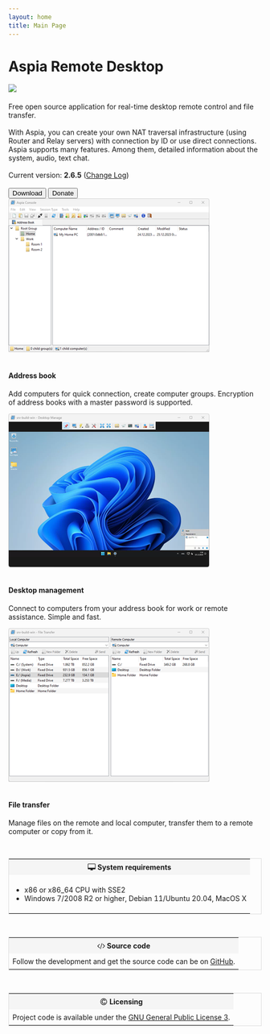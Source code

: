 ```yaml
---
layout: home
title: Main Page
---
```


<div class="bs-wrap bs-wrap-jumbotron jumbotron">
<h1>Aspia Remote Desktop</h1>
<a href="https://github.com/dchapyshev/aspia"><img loading="lazy" src="https://img.shields.io/github/stars/dchapyshev/aspia?style=social"></a>
<br/><br/>
Free open source application for real-time desktop remote control and file transfer.
<br/><br/>
With Aspia, you can create your own NAT traversal infrastructure (using Router and Relay servers) with connection by ID or use direct connections. Aspia supports many features. Among them, detailed information about the system, audio, text chat.
<br/><br/>
Current version: <b>2.6.5</b> (<a href="/changelog">Change Log</a>)
<br/><br/>
<button type="button" class="btn btn-primary" onclick="window.location.href='https://github.com/dchapyshev/aspia/releases';">Download</button>
<button type="button" class="btn btn-danger" onclick="window.location.href='/donate';">Donate</button>
</div>

<div class="bs-wrap bs-wrap-row row">
  <div class="bs-wrap bs-wrap-col col-md-4 cl-xs-6">
    <div class="bs-wrap bs-wrap-thumbnail thumbnail">
      <img style="padding-bottom:15px;" width="400" loading="lazy" src="/images/address-book.png"/>
      <div class="bs-wrap bs-wrap-caption caption">
        <h4>Address book</h4>
        <p>Add computers for quick connection, create computer groups. Encryption of address books with a master password is supported.</p>
      </div>
    </div>
  </div>

  <div class="bs-wrap bs-wrap-col col-md-4 cl-xs-6">
    <div class="bs-wrap bs-wrap-thumbnail thumbnail">
      <img style="padding-bottom:15px;" width="400" loading="lazy" src="/images/desktop.png"/>
      <div class="bs-wrap bs-wrap-caption caption">
        <h4>Desktop management</h4>
        <p>Connect to computers from your address book for work or remote assistance. Simple and fast.</p>
      </div>
    </div>
  </div>

  <div class="bs-wrap bs-wrap-col col-md-4 cl-xs-6">
    <div class="bs-wrap bs-wrap-thumbnail thumbnail">
      <img style="padding-bottom:15px;" width="400" loading="lazy" src="/images/file-transfer.png"/>
      <div class="bs-wrap bs-wrap-caption caption">
        <h4>File transfer</h4>
        <p>Manage files on the remote and local computer, transfer them to a remote computer or copy from it.</p>
      </div>
    </div>
  </div>
</div>

<br/>

<table width="100%" style="border: 1px solid #DDDDDD;">
<tr>
  <th style="background-color:#F5F5F5; padding:7px;">
    <svg xmlns="http://www.w3.org/2000/svg" xmlns:xlink="http://www.w3.org/1999/xlink" aria-hidden="true" focusable="false" width="1.1em" height="1.1em" preserveAspectRatio="xMidYMid meet" viewBox="0 0 1920 1792" data-inline="true" style="vertical-align: -0.143em; transform: rotate(360deg);">
      <path d="M1792 992V160q0-13-9.5-22.5T1760 128H160q-13 0-22.5 9.5T128 160v832q0 13 9.5 22.5t22.5 9.5h1600q13 0 22.5-9.5t9.5-22.5zm128-832v1088q0 66-47 113t-113 47h-544q0 37 16 77.5t32 71t16 43.5q0 26-19 45t-45 19H704q-26 0-45-19t-19-45q0-14 16-44t32-70t16-78H160q-66 0-113-47T0 1248V160Q0 94 47 47T160 0h1600q66 0 113 47t47 113z" fill="currentColor"></path>
    </svg>
    System requirements
  </th>
</tr>
<tr>
  <td style="padding:7px;">
    <ul>
      <li>x86 or x86_64 CPU with SSE2</li>
      <li>Windows 7/2008 R2 or higher, Debian 11/Ubuntu 20.04, MacOS X</li>
    </ul>
  </td>
</tr>
</table>

<br/>

<table width="100%" style="border: 1px solid #DDDDDD;">
<tr>
  <th style="background-color:#F5F5F5; padding:7px;">
    <svg xmlns="http://www.w3.org/2000/svg" xmlns:xlink="http://www.w3.org/1999/xlink" aria-hidden="true" focusable="false" width="1.1em" height="1.1em" preserveAspectRatio="xMidYMid meet" viewBox="0 -256 1856 1792" data-inline="true" style="vertical-align: -0.143em; transform: rotate(360deg);">
      <path d="M585 1143l-50 50q-10 10-23 10t-23-10L23 727q-10-10-10-23t10-23l466-466q10-10 23-10t23 10l50 50q10 10 10 23t-10 23L192 704l393 393q10 10 10 23t-10 23zM1176 76L803 1367q-4 13-15.5 19.5T764 1389l-62-17q-13-4-19.5-15.5T680 1332L1053 41q4-13 15.5-19.5T1092 19l62 17q13 4 19.5 15.5T1176 76zm657 651l-466 466q-10 10-23 10t-23-10l-50-50q-10-10-10-23t10-23l393-393l-393-393q-10-10-10-23t10-23l50-50q10-10 23-10t23 10l466 466q10 10 10 23t-10 23z" fill="currentColor"></path>
    </svg>
    Source code
  </th>
</tr>
<tr>
  <td style="padding:7px;">
    Follow the development and get the source code can be on <a href="https://github.com/dchapyshev/aspia">GitHub</a>.
  </td>
</tr>
</table>

<br/>

<table width="100%" style="border: 1px solid #DDDDDD;">
<tr>
  <th style="background-color:#F5F5F5; padding:7px;">
    <svg xmlns="http://www.w3.org/2000/svg" xmlns:xlink="http://www.w3.org/1999/xlink" aria-hidden="true" focusable="false" width="1.1em" height="1.1em" preserveAspectRatio="xMidYMid meet" viewBox="0 -128 1536 1792" data-inline="true" style="vertical-align: -0.143em; transform: rotate(360deg);">
      <path d="M1150 946v109q0 50-36.5 89t-94 60.5t-118 32.5t-117.5 11q-205 0-342.5-139T304 763q0-203 136-339t339-136q34 0 75.5 4.5t93 18t92.5 34t69 56.5t28 81v109q0 16-16 16h-118q-16 0-16-16v-70q0-43-65.5-67.5T784 429q-140 0-228.5 91.5T467 758q0 151 91.5 249.5T792 1106q68 0 138-24t70-66v-70q0-7 4.5-11.5t10.5-4.5h119q6 0 11 4.5t5 11.5zM768 128q-130 0-248.5 51t-204 136.5t-136.5 204T128 768t51 248.5t136.5 204t204 136.5t248.5 51t248.5-51t204-136.5t136.5-204t51-248.5t-51-248.5t-136.5-204t-204-136.5T768 128zm768 640q0 209-103 385.5T1153.5 1433T768 1536t-385.5-103T103 1153.5T0 768t103-385.5T382.5 103T768 0t385.5 103T1433 382.5T1536 768z" fill="currentColor"></path>
    </svg>
    Licensing
  </th>
</tr>
<tr>
  <td style="padding:7px;">
    Project code is available under the <a href="https://www.gnu.org/licenses/gpl-3.0.ru.html">GNU General Public License 3</a>.
  </td>
</tr>
</table>
